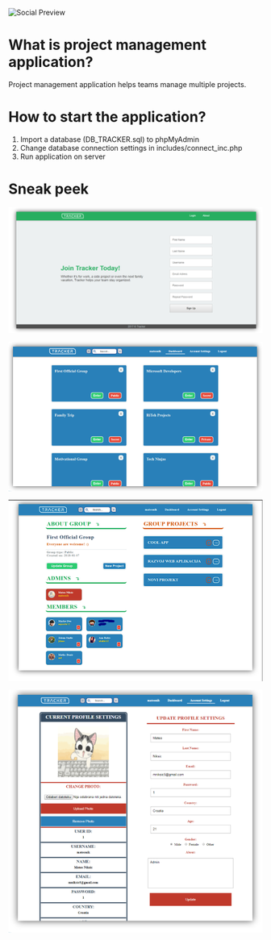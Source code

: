 ![Social Preview](https://user-images.githubusercontent.com/57192709/226385766-c5b05c83-db39-4bf5-a8e7-287cdffdcd8e.png)

# What is project management application?
Project management application helps teams manage multiple projects.

# How to start the application?
1. Import a database (DB_TRACKER.sql) to phpMyAdmin
2. Change database connection settings in includes/connect_inc.php
3. Run application on server


# Sneak peek

![Site](showcase/site.png)

![Dashboard](showcase/dashboard.png)

![Group](showcase/group.PNG)

![Profile](showcase/profile.png)

